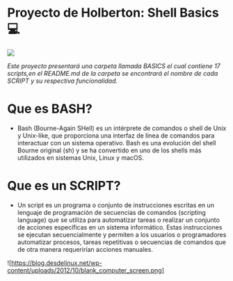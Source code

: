 # Proyecto de Holberton: Shell Basics💻

![](https://magazine.odroid.com/wp-content/uploads/Gnu-bash-logo.svg_.png)

*Este proyecto presentará una carpeta llamada BASICS el cual contiene 17 scripts,en el README.md de la carpeta se encontrará el nombre de cada SCRIPT y su respectiva funcionalidad.*

# Que es BASH?
 
- Bash (Bourne-Again SHell) es un intérprete de comandos o shell de Unix y Unix-like, que proporciona una interfaz de línea de comandos para interactuar con un sistema operativo. Bash es una evolución del shell Bourne original (sh) y se ha convertido en uno de los shells más utilizados en sistemas Unix, Linux y macOS.

# Que es un SCRIPT?

- Un script es un programa o conjunto de instrucciones escritas en un lenguaje de programación de secuencias de comandos (scripting language) que se utiliza para automatizar tareas o realizar un conjunto de acciones específicas en un sistema informático. Estas instrucciones se ejecutan secuencialmente y permiten a los usuarios o programadores automatizar procesos, tareas repetitivas o secuencias de comandos que de otra manera requerirían acciones manuales.

![https://blog.desdelinux.net/wp-content/uploads/2012/10/blank_computer_screen.png]
